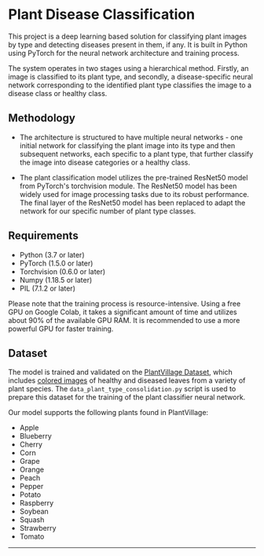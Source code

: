 # Plant Disease Classification

This project is a deep learning based solution for classifying plant images by type and detecting diseases present in them, if any. It is built in Python using PyTorch for the neural network architecture and training process.

The system operates in two stages using a hierarchical method. Firstly, an image is classified to its plant type, and secondly, a disease-specific neural network corresponding to the identified plant type classifies the image to a disease class or healthy class.

## Methodology

- The architecture is structured to have multiple neural networks - one initial network for classifying the plant image into its type and then subsequent networks, each specific to a plant type, that further classify the image into disease categories or a healthy class.

- The plant classification model utilizes the pre-trained ResNet50 model from PyTorch's torchvision module. The ResNet50 model has been widely used for image processing tasks due to its robust performance. The final layer of the ResNet50 model has been replaced to adapt the network for our specific number of plant type classes.

## Requirements

- Python (3.7 or later)
- PyTorch (1.5.0 or later)
- Torchvision (0.6.0 or later)
- Numpy (1.18.5 or later)
- PIL (7.1.2 or later)

Please note that the training process is resource-intensive. Using a free GPU on Google Colab, it takes a significant amount of time and utilizes about 90% of the available GPU RAM. It is recommended to use a more powerful GPU for faster training.

## Dataset

The model is trained and validated on the [PlantVillage Dataset](https://github.com/spMohanty/PlantVillage-Dataset/), which includes [colored images](https://github.com/spMohanty/PlantVillage-Dataset/tree/master/raw/color) of healthy and diseased leaves from a variety of plant species. The `data_plant_type_consolidation.py` script is used to prepare this dataset for the training of the plant classifier neural network.

Our model supports the following plants found in PlantVillage:

- Apple
- Blueberry
- Cherry
- Corn
- Grape
- Orange
- Peach
- Pepper
- Potato
- Raspberry
- Soybean
- Squash
- Strawberry
- Tomato

---
